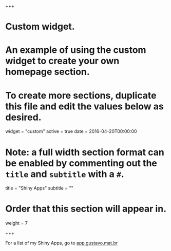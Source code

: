 +++
# Custom widget.
# An example of using the custom widget to create your own homepage section.
# To create more sections, duplicate this file and edit the values below as desired.
widget = "custom"
active = true
date = 2016-04-20T00:00:00

# Note: a full width section format can be enabled by commenting out the `title` and `subtitle` with a `#`.
title = "Shiny Apps"
subtitle = ""

# Order that this section will appear in.
weight = 7

+++

For a list of my Shiny Apps, go to [app.gustavo.mat.br](https://app.gustavo.mat.br)
